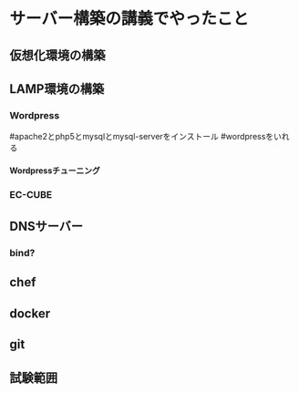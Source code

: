 サーバー構築の講義でやったこと
==================================

## 仮想化環境の構築

## LAMP環境の構築

### Wordpress
#apache2とphp5とmysqlとmysql-serverをインストール
#wordpressをいれる
#### Wordpressチューニング

### EC-CUBE

## DNSサーバー

### bind?

## chef

## docker

## git

## 試験範囲

